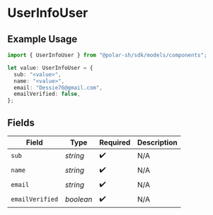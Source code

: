 # UserInfoUser

## Example Usage

```typescript
import { UserInfoUser } from "@polar-sh/sdk/models/components";

let value: UserInfoUser = {
  sub: "<value>",
  name: "<value>",
  email: "Dessie76@gmail.com",
  emailVerified: false,
};
```

## Fields

| Field              | Type               | Required           | Description        |
| ------------------ | ------------------ | ------------------ | ------------------ |
| `sub`              | *string*           | :heavy_check_mark: | N/A                |
| `name`             | *string*           | :heavy_check_mark: | N/A                |
| `email`            | *string*           | :heavy_check_mark: | N/A                |
| `emailVerified`    | *boolean*          | :heavy_check_mark: | N/A                |